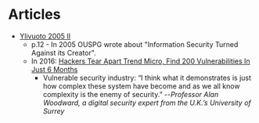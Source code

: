 # Articles

* [Ylivuoto 2005 II](ylivuoto-2015-02.pdf)
  * p.12 - In 2005 OUSPG wrote about "Information Security Turned Against its
    Creator".
  * In 2016:
  [Hackers Tear Apart Trend Micro, Find 200 Vulnerabilities In Just 6 Months](http://www.forbes.com/sites/ewanspence/2017/01/25/samsung-galaxy-s8-infinity-display-leak/)
    * Vulnerable security industry: “I think what it demonstrates is just how
      complex these system have become and as we all know complexity is the
      enemy of security.” --*Professor Alan Woodward, a digital security expert
      from the U.K.’s University of Surrey*
